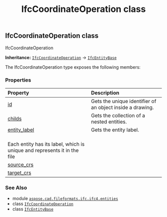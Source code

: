 ﻿---
title: IfcCoordinateOperation class
second_title: Aspose.CAD for Python via .NET API References
description: 
type: docs
weight: 1470
url: /python-net/aspose.cad.fileformats.ifc.ifc4.entities/ifccoordinateoperation/
is_root: false
---

## IfcCoordinateOperation class

IfcCoordinateOperation



**Inheritance:** [`IfcCoordinateOperation`](/cad/python-net/aspose.cad.fileformats.ifc.ifc4.entities/ifccoordinateoperation) → 
[`IfcEntityBase`](/cad/python-net/aspose.cad.fileformats.ifc/ifcentitybase)



The IfcCoordinateOperation type exposes the following members:

### Properties
| Property | Description |
| :- | :- |
| [id](/cad/python-net/aspose.cad.fileformats.ifc.ifc4.entities/ifccoordinateoperation/id) | Gets the unique identifier of an object inside a drawing. |
| [childs](/cad/python-net/aspose.cad.fileformats.ifc.ifc4.entities/ifccoordinateoperation/childs) | Gets the collection of a nested entities. |
| [entity_label](/cad/python-net/aspose.cad.fileformats.ifc.ifc4.entities/ifccoordinateoperation/entity_label) | Gets the entity label.<br/>Each entity has its label, which is unique and represents it in the file |
| [source_crs](/cad/python-net/aspose.cad.fileformats.ifc.ifc4.entities/ifccoordinateoperation/source_crs) |  |
| [target_crs](/cad/python-net/aspose.cad.fileformats.ifc.ifc4.entities/ifccoordinateoperation/target_crs) |  |



### See Also
* module [`aspose.cad.fileformats.ifc.ifc4.entities`](..)
* class [`IfcCoordinateOperation`](/cad/python-net/aspose.cad.fileformats.ifc.ifc4.entities/ifccoordinateoperation)
* class [`IfcEntityBase`](/cad/python-net/aspose.cad.fileformats.ifc/ifcentitybase)
